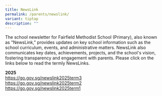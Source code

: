```yaml
---
title: NewsLink
permalink: /parents/newslink/
variant: tiptap
description: ""
---
```

<p>The school newsletter for Fairfield Methodist School (Primary), also known
as "NewsLink," provides updates on key school information such as the school
curriculum, events, and administrative matters. NewsLink also communicates
key dates, achievements, projects, and the school's vision, fostering transparency
and engagement with parents. Please click on the links below to read the
termly NewsLinks.</p>
<p><strong>2025</strong>
<br><a href="https://go.gov.sg/newslink2025term3" rel="noopener noreferrer nofollow" target="_blank">https://go.gov.sg/newslink2025term3</a>
<br><a href="https://go.gov.sg/newslink2025term2" rel="noopener noreferrer nofollow" target="_blank">https://go.gov.sg/newslink2025term2</a>
<br><a href="https://go.gov.sg/newslink2025term1" rel="noopener noreferrer nofollow" target="_blank">https://go.gov.sg/newslink2025term1</a>
</p>